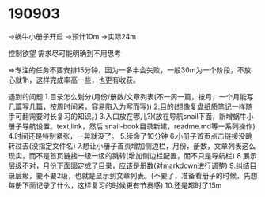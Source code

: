 # 190903
->蜗牛小册子开启
->预计10m
->实际24m

控制欲望
需求尽可能明确到不用思考

=>专注的任务不要安排15分钟，因为一多半会失败，一般30m为一个阶段，不放心就1h，这样完成率高一些，也更有收获。

遇到的问题
1.目录怎么划分(月份/册数/文章列表(不一周一篇，按月，一个月能写几篇写几篇，按周时间紧，容易陷入为写而写))
2.目的(想像复盘纸质笔记一样随手可翻需要时长复习的知识。)
3.入口放在哪儿?)(放在导航snail下面，新增蜗牛小册子导航设置。text,link，然后 snail-book目录新建，readme.md等一系列操作)
4.时间还是特别紧张，一晃就没了。
5.续命了10分钟
6.小册子首页点击链接没跳转过去(没指定文件名)
7.想让小册子首页增加侧边栏，月份，册数，文章列表这么现实，而不是首页链接一级一级的跳转(增加侧边栏配置，而不只是导航栏)
8.展示层级不对，月份下面固定成了目录，应该是册数(对markdown进行调整)
9.纠结目录层级，要不要2级，也就是显示到文章列表。(不要了，准备看册子的时候，先想每册下面记录了什么，这样复习的时候更有节奏感)
10.还是超时了15m